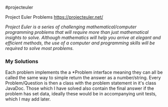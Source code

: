 #projecteuler

Project Euler Problems
https://projecteuler.net/

<i>Project Euler is a series of challenging mathematical/computer programming problems that will require more than just mathematical insights to solve. Although mathematics will help you arrive at elegant and efficient methods, the use of a computer and programming skills will be required to solve most problems.</i>

<h3>My Solutions</h3>

Each problem implements the a *Problem interface meaning they can all be called the same way to simple return the answer as a number/string.
Every Problem/Question is then a class with the problem statement in it's class JavaDoc.  Those which I have solved also contain the final answer if the problem has set data, ideally these would be in accompanying unit tests, which I may add later.
